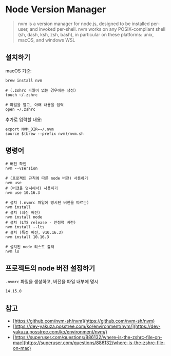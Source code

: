 # Node Version Manager

> nvm is a version manager for node.js, designed to be installed per-user, and invoked per-shell. nvm works on any POSIX-compliant shell (sh, dash, ksh, zsh, bash), in particular on these platforms: unix, macOS, and windows WSL

## 설치하기

macOS 기준:

```shell script
brew install nvm
```

```shell script
# (.zshrc 파일이 없는 경우에는 생성)
touch ~/.zshrc

# 파일을 열고, 아래 내용을 입력
open ~/.zshrc 
```

추가로 입력할 내용:

```text
export NVM_DIR=~/.nvm
source $(brew --prefix nvm)/nvm.sh
```

## 명령어

```shell script
# 버전 확인
nvm --vsersion

# (프로젝트 규칙에 따른 node 버전) 사용하기
nvm use
# (버전을 명시해서) 사용하기
nvm use 10.16.3

# 설치 (.nvmrc 파일에 명시된 버전을 따르는)
nvm install
# 설치 (최신 버전)
nvm install node
# 설치 (LTS release - 안정적 버전)
nvm install --lts
# 설치 (특정 버전, v10.16.3)
nvm install 10.16.3

# 설치된 node 리스트 출력
nvm ls
```

## 프로젝트의 node 버전 설정하기

`.nvmrc` 파일을 생성하고, 버전을 파일 내부에 명시

```
14.15.0
```

## 참고 

- [https://github.com/nvm-sh/nvm](https://github.com/nvm-sh/nvm)
- [https://dev-yakuza.posstree.com/ko/environment/nvm/](https://dev-yakuza.posstree.com/ko/environment/nvm/)
- [https://superuser.com/questions/886132/where-is-the-zshrc-file-on-mac](https://superuser.com/questions/886132/where-is-the-zshrc-file-on-mac)

